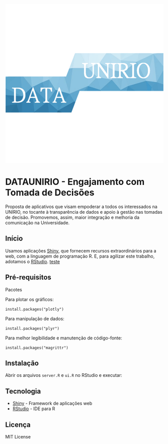  ![Logo_DATAUNIRIO](https://raw.githubusercontent.com/thiagoassantos/googlesheets-shinyapps/master/datauniriologo.png)
 
 # DATAUNIRIO - Engajamento com Tomada de Decisões
 
Proposta de aplicativos que visam empoderar a todos os interessados na UNIRIO, no tocante à transparência de dados e apoio à gestão nas tomadas de decisão. Promovemos, assim, maior integração e melhoria da comunicação na Universidade.

## Início ##

Usamos aplicações [Shiny](http://shiny.rstudio.com/), que fornecem recursos extraordinários para a web, com a linguagem de programação R. E, para agilizar este trabalho, adotamos o [RStudio](https://www.rstudio.com/).
 <a href="https://www.rstudio.com/" target="_blank">teste</a>

## Pré-requisitos ##

Pacotes

Para plotar os gráficos:
```
install.packages("plotly")
```
Para manipulação de dados:
```
install.packages("plyr")
```
Para melhor legibilidade e manutenção de código-fonte:
```
install.packages("magrittr")
```

## Instalação ##

Abrir os arquivos ```server.R``` e ```ui.R``` no RStudio e executar:

## Tecnologia ##

* [Shiny](http://shiny.rstudio.com/) - Framework de aplicações web
* [RStudio](https://www.rstudio.com/) - IDE para R

## Licença ##

MIT License

<!---->
